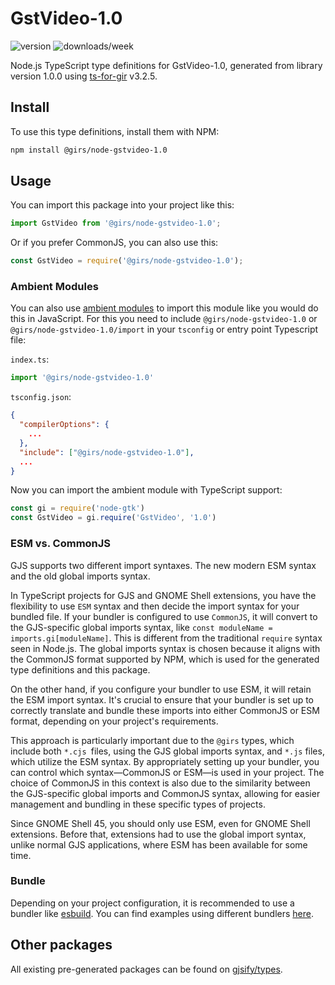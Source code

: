 
# GstVideo-1.0

![version](https://img.shields.io/npm/v/@girs/node-gstvideo-1.0)
![downloads/week](https://img.shields.io/npm/dw/@girs/node-gstvideo-1.0)


Node.js TypeScript type definitions for GstVideo-1.0, generated from library version 1.0.0 using [ts-for-gir](https://github.com/gjsify/ts-for-gir) v3.2.5.


## Install

To use this type definitions, install them with NPM:
```bash
npm install @girs/node-gstvideo-1.0
```

## Usage

You can import this package into your project like this:
```ts
import GstVideo from '@girs/node-gstvideo-1.0';
```

Or if you prefer CommonJS, you can also use this:
```ts
const GstVideo = require('@girs/node-gstvideo-1.0');
```

### Ambient Modules

You can also use [ambient modules](https://github.com/gjsify/ts-for-gir/tree/main/packages/cli#ambient-modules) to import this module like you would do this in JavaScript.
For this you need to include `@girs/node-gstvideo-1.0` or `@girs/node-gstvideo-1.0/import` in your `tsconfig` or entry point Typescript file:

`index.ts`:
```ts
import '@girs/node-gstvideo-1.0'
```

`tsconfig.json`:
```json
{
  "compilerOptions": {
    ...
  },
  "include": ["@girs/node-gstvideo-1.0"],
  ...
}
```

Now you can import the ambient module with TypeScript support: 

```ts
const gi = require('node-gtk')
const GstVideo = gi.require('GstVideo', '1.0')
```



### ESM vs. CommonJS

GJS supports two different import syntaxes. The new modern ESM syntax and the old global imports syntax.

In TypeScript projects for GJS and GNOME Shell extensions, you have the flexibility to use `ESM` syntax and then decide the import syntax for your bundled file. If your bundler is configured to use `CommonJS`, it will convert to the GJS-specific global imports syntax, like `const moduleName = imports.gi[moduleName]`. This is different from the traditional `require` syntax seen in Node.js. The global imports syntax is chosen because it aligns with the CommonJS format supported by NPM, which is used for the generated type definitions and this package.

On the other hand, if you configure your bundler to use ESM, it will retain the ESM import syntax. It's crucial to ensure that your bundler is set up to correctly translate and bundle these imports into either CommonJS or ESM format, depending on your project's requirements.

This approach is particularly important due to the `@girs` types, which include both `*.cjs `files, using the GJS global imports syntax, and `*.js` files, which utilize the ESM syntax. By appropriately setting up your bundler, you can control which syntax—CommonJS or ESM—is used in your project. The choice of CommonJS in this context is also due to the similarity between the GJS-specific global imports and CommonJS syntax, allowing for easier management and bundling in these specific types of projects.

Since GNOME Shell 45, you should only use ESM, even for GNOME Shell extensions. Before that, extensions had to use the global import syntax, unlike normal GJS applications, where ESM has been available for some time.

### Bundle

Depending on your project configuration, it is recommended to use a bundler like [esbuild](https://esbuild.github.io/). You can find examples using different bundlers [here](https://github.com/gjsify/ts-for-gir/tree/main/examples).

## Other packages

All existing pre-generated packages can be found on [gjsify/types](https://github.com/gjsify/types).

